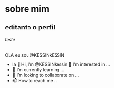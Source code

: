 # sobre mim  

##  editanto o  perfil

###### teste

 OLA 
 eu sou @KESSINkESSIN 
- la 👋 Hi, I’m @KESSINkessin
👀 I’m interested in ...
- 🌱 I’m currently learning ...
- 💞️ I’m looking to collaborate on ...
- 📫 How to reach me ...

<!---
KESSINkessin/KESSINkessin is a ✨ special ✨ repository because its `README.md` (this file) appears on your GitHub profile.
You can click the Preview link to take a look at your changes.
--->
